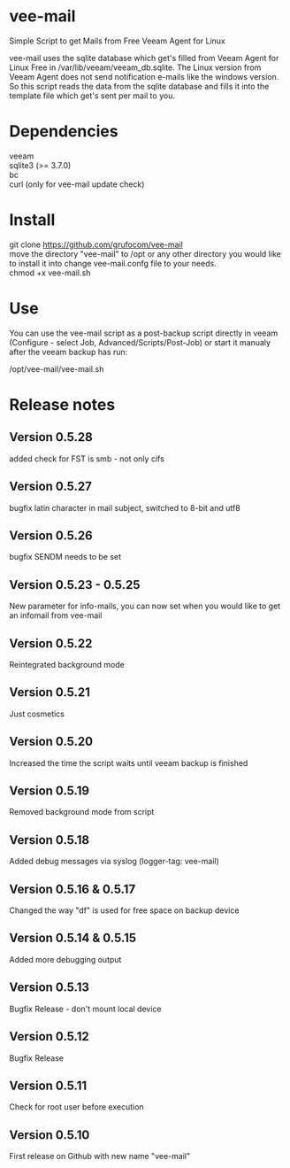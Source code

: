 # vee-mail
Simple Script to get Mails from Free Veeam Agent for Linux

vee-mail uses the sqlite database which get's filled from Veeam Agent for Linux Free in /var/lib/veeam/veeam_db.sqlite.
The Linux version from Veeam Agent does not send notification e-mails like the windows version.
So this script reads the data from the sqlite database and fills it into the template file which get's sent per mail to you.

# Dependencies

veeam  
sqlite3 (>= 3.7.0)  
bc  
curl (only for vee-mail update check)  

# Install

git clone https://github.com/grufocom/vee-mail  
move the directory "vee-mail" to /opt or any other directory you would like to install it into
change vee-mail.confg file to your needs.  
chmod +x vee-mail.sh

# Use

You can use the vee-mail script as a post-backup script directly in veeam (Configure - select Job, Advanced/Scripts/Post-Job) or start it manualy after the veeam backup has run:

/opt/vee-mail/vee-mail.sh

# Release notes

## Version 0.5.28
added check for FST is smb - not only cifs

## Version 0.5.27
bugfix latin character in mail subject, switched to 8-bit and utf8

## Version 0.5.26
bugfix SENDM needs to be set

## Version 0.5.23 - 0.5.25
New parameter for info-mails, you can now set when you would like to get an infomail from vee-mail

## Version 0.5.22
Reintegrated background mode

## Version 0.5.21
Just cosmetics

## Version 0.5.20
Increased the time the script waits until veeam backup is finished

## Version 0.5.19
Removed background mode from script

## Version 0.5.18
Added debug messages via syslog (logger-tag: vee-mail)

## Version 0.5.16 & 0.5.17
Changed the way "df" is used for free space on backup device

## Version 0.5.14 & 0.5.15
Added more debugging output

## Version 0.5.13
Bugfix Release - don't mount local device

## Version 0.5.12
Bugfix Release

## Version 0.5.11
Check for root user before execution

## Version 0.5.10
First release on Github with new name "vee-mail"

